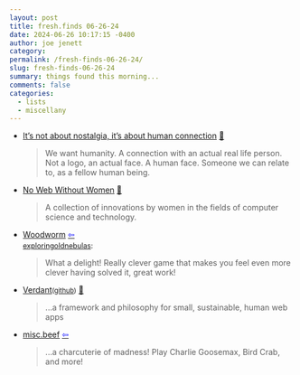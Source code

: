 ```yaml
---
layout: post
title: fresh.finds 06-26-24
date: 2024-06-26 10:17:15 -0400
author: joe jenett
category: 
permalink: /fresh-finds-06-26-24/
slug: fresh-finds-06-26-24
summary: things found this morning...
comments: false
categories:
  - lists
  - miscellany
---
```

<ul class="links">
	<li><a title="It’s not about nostalgia, it’s about human connection • rscottjones" href="https://rscottjones.com/its-not-about-nostalgia-its-about-human-connection/">It’s not about nostalgia, it’s about human connection</a> <a href="https://pinboard.in/u:usonian">📌</a><blockquote><p>We want humanity. A connection with an actual real life person. Not a logo, an actual face. A human face. Someone we can relate to, as a fellow human being.</p></blockquote></li>
	<li><a title="No Web Without Women" href="https://nowebwithoutwomen.com/">No Web Without Women</a> <a href="https://pinboard.in/u:cogdog">📌</a><blockquote><p>A collection of innovations by women in the fields of computer science and technology.</p></blockquote></li>
	<li><a title="Woodworm by spratt" href="https://spratt.itch.io/woodworm">Woodworm</a>  <a title="source" href="https://waxy.org/2024/06/woodworm/"><span style="color:blue;">&#8678;</span></a><p style="line-height:1em;margin-bottom:0;margin-top:6px;font-size:.9em;>"><a title="exploringoldnebulas - itch.io" href="https://itch.io/profile/exploringoldnebulas">exploringoldnebulas</a>:</p><blockquote><p>What a delight! Really clever game that makes you feel even more clever having solved it, great work!</p></blockquote></li>
	<li><a title="Verdant" href="https://verdant.dev/">Verdant</a><small>(<a href="https://github.com/a-type/verdant">github</a>)</small> <a href="https://pinboard.in/u:metafeather">📌</a><blockquote><p>...a framework and philosophy for small, sustainable, human web apps</p></blockquote></li>
	<li><a title="misc.beef" href="https://www.miscbeef.com/">misc.beef</a>  <a title="source" href="https://www.middleendian.com/"><span style="color:blue;">&#8678;</span></a><blockquote><p>...a charcuterie of madness! Play Charlie Goosemax, Bird Crab, and more!</p></blockquote></li>
</ul>
<a style="display:none;" href="https://brid.gy/publish/mastodon"><small>(cross-posted to mastodon)</small></a>